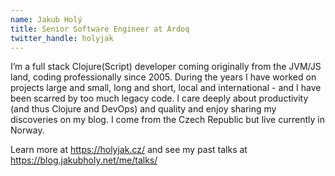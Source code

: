 ```yaml
---
name: Jakub Holý
title: Senior Software Engineer at Ardoq
twitter_handle: holyjak
---
```

I’m a full stack Clojure(Script) developer coming originally from the JVM/JS land, coding professionally since 2005. During the years I have worked on projects large and small, long and short, local and international - and I have been scarred by too much legacy code. I care deeply about productivity (and thus Clojure and DevOps) and quality and enjoy sharing my discoveries on my blog. I come from the Czech Republic but live currently in Norway.

Learn more at https://holyjak.cz/ and see my past talks at https://blog.jakubholy.net/me/talks/
